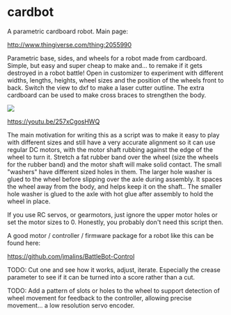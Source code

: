 # cardbot
A parametric cardboard robot. Main page:

http://www.thingiverse.com/thing:2055990

Parametric base, sides, and wheels for a robot made from cardboard. Simple, but easy and super cheap to make and... to remake if it gets destroyed in a robot battle! Open in customizer to experiment with different widths, lengths, heights, wheel sizes and the position of the wheels front to back. Switch the view to dxf to make a laser cutter outline. The extra cardboard can be used to make cross braces to strengthen the body.

<img src="http://thingiverse-production-new.s3.amazonaws.com/renders/f8/e2/0e/89/c3/a95a52449ef0216404d1fa6cfe23724f_preview_featured.jpg">

https://youtu.be/257xCgosHWQ

The main motivation for writing this as a script was to make it easy to play with different sizes and still have a very accurate alignment so it can use regular DC motors, with the motor shaft rubbing against the edge of the wheel to turn it. Stretch a fat rubber band over the wheel (size the wheels for the rubber band) and the motor shaft will make solid contact. The small "washers" have different sized holes in them. The larger hole washer is glued to the wheel before slipping over the axle during assembly. It spaces the wheel away from the body, and helps keep it on the shaft.. The smaller hole washer is glued to the axle with hot glue after assembly to hold the wheel in place.

If you use RC servos, or gearmotors, just ignore the upper motor holes or set the motor sizes to 0. Honestly, you probably don't need this script then.

A good motor / controller / firmware package for a robot like this can be found here:

https://github.com/jmalins/BattleBot-Control

TODO: Cut one and see how it works, adjust, iterate. Especially the crease parameter to see if it can be turned into a score rather than a cut.

TODO: Add a pattern of slots or holes to the wheel to support detection of wheel movement for feedback to the controller, allowing precise movement... a low resolution servo encoder.

